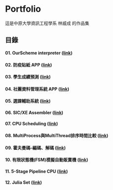 # Portfolio

這是中原大學資訊工程學系 林威成 的作品集

## 目錄
#### 01. OurScheme interpreter ([link](https://github.com/flps4438/Portfolio/tree/main/01.%20OurScheme%20interpreter))
#### 02. 防疫貼紙 APP ([link](https://github.com/flps4438/Portfolio/tree/main/02.%20%E9%98%B2%E7%96%AB%E8%B2%BC%E7%B4%99))
#### 03. 學生成績預測 ([link](https://github.com/flps4438/Portfolio/tree/main/03.%20%E5%AD%B8%E7%94%9F%E6%88%90%E7%B8%BE%E9%A0%90%E6%B8%AC))
#### 04. 社團資料管理系統 APP ([link]())
#### 05. 選課輔助系統 ([link]())
#### 06. SIC/XE Assembler ([link]())
#### 07. CPU Scheduling ([link]())
#### 08. MultiProcess與MultiThread排序時間比較 ([link]())
#### 09. 霍夫曼碼–編碼、解碼 ([link]())
#### 10. 有限狀態機(FSM)模擬自動販賣機 ([link]())
#### 11. 5-Stage Pipeline CPU ([link]())
#### 12. Julia Set ([link]())

